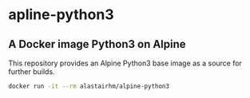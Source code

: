 # apline-python3

## A Docker image Python3 on Alpine

This repository provides an Alpine Python3 base image as a source for further builds.


```bash
docker run -it --rm alastairhm/alpine-python3
```

